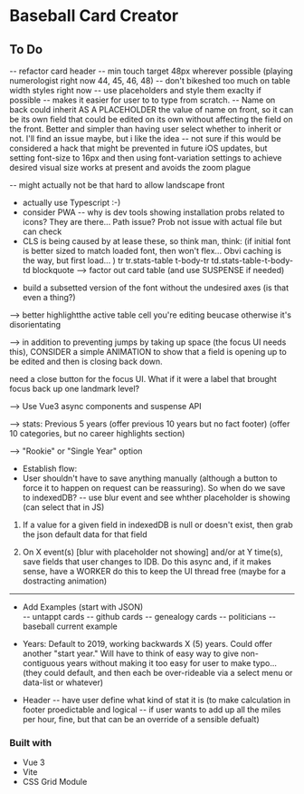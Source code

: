 # Baseball Card Creator

## To Do

-- refactor card header
-- min touch target 48px wherever possible (playing numerologist right now 44, 45, 46, 48)
-- don't bikeshed too much on table width styles right now
-- use placeholders and style them exaclty if possible -- makes it easier for user to to type from scratch.
-- Name on back could inherit AS A PLACEHOLDER the value of name on front, so it can be its own field that could be edited on its own without affecting the field on the front. Better and simpler than having user select whether to inherit or not. I'll find an issue maybe, but i like the idea
-- not sure if this would be considered a hack that might be prevented in future iOS updates, but setting font-size to 16px and then using font-variation settings to achieve desired visual size works at present and avoids the zoom plague

-- might actually not be that hard to allow landscape front

- actually use Typescript :-)
- consider PWA -- why is dev tools showing installation probs related to icons? They are there... Path issue? Prob not issue with actual file but can check
- CLS is being caused by at lease these, so think man, think:
  (if initial font is better sized to match loaded font, then won't flex... Obvi caching is the way, but first load... )
  tr
  tr.stats-table t-body-tr
  td.stats-table-t-body-td
  blockquote
  --> factor out card table (and use SUSPENSE if needed)

* build a subsetted version of the font without the undesired axes (is that even a thing?)

--> better highlightthe active table cell you're editing beucase otherwise it's disorientating

--> in addition to preventing jumps by taking up space (the focus UI needs this), CONSIDER a simple ANIMATION to show that a field is opening up to be edited and then is closing back down.

need a close button for the focus UI.
What if it were a label that brought focus back up one landmark level?

--> Use Vue3 async components and suspense API

--> stats: Previous 5 years
(offer previous 10 years but no fact footer)
(offer 10 categories, but no career highlights section)

--> "Rookie" or "Single Year" option

- Establish flow:
- User shouldn't have to save anything manually (although a button to force it to happen on request can be reassuring). So when do we save to indexedDB?
  -- use blur event and see whther placeholder is showing (can select that in JS)

1.  If a value for a given field in indexedDB is null or doesn't exist, then grab the json default data for that field

2.  On X event(s) [blur with placeholder not showing] and/or at Y time(s), save fields that user changes to IDB. Do this async and, if it makes sense, have a WORKER do this to keep the UI thread free (maybe for a dostracting animation)

---

- Add Examples (start with JSON)  
  -- untappt cards
  -- github cards
  -- genealogy cards
  -- politicians
  -- baseball current example

- Years: Default to 2019, working backwards X (5) years. Could offer another "start year." Will have to think of easy way to give non-contiguous years without making it too easy for user to make typo... (they could default, and then each be over-rideable via a select menu or data-list or whatever)

- Header -- have user define what kind of stat it is (to make calculation in footer proedictable and logical -- if user wants to add up all the miles per hour, fine, but that can be an override of a sensible defualt)

### Built with

- Vue 3
- Vite
- CSS Grid Module
